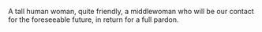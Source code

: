 A tall human woman, quite friendly, a middlewoman who will be our contact for the foreseeable future, in return for a full pardon.